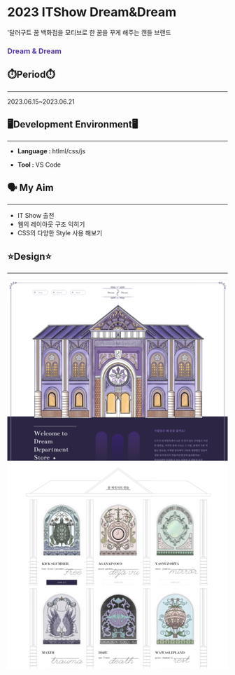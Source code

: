 # 2023 ITShow Dream&Dream
'달러구트 꿈 백화점을 모티브로 한 꿈을 꾸게 해주는 캔들 브랜드

 ### <span style="color : #5839AE"> Dream & Dream</span>

## ⏱️Period⏱️
---
2023.06.15~2023.06.21


## 🖥️Development Environment🖥️
---
- <span style="font-weight : bold">Language :  </span>htlml/css/js


- <span style="font-weight : bold">Tool : </span> VS Code

## 🗣️ My Aim
---
- IT Show 출전
- 웹의 레이아웃 구조 익히기
- CSS의 다양한 Style 사용 해보기

## ⭐Design⭐
---
<img src = "readmeImg1.png" >
<img src = "readmeImg2.png">